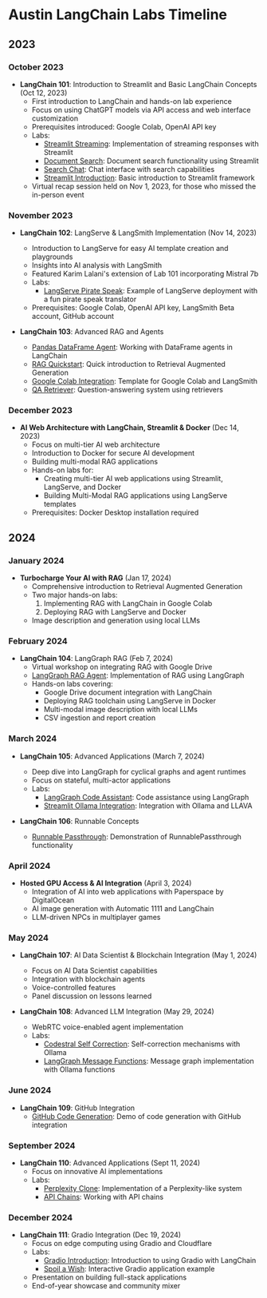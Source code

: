# Austin LangChain Labs Timeline

## 2023

### October 2023
- **LangChain 101**: Introduction to Streamlit and Basic LangChain Concepts (Oct 12, 2023)
  - First introduction to LangChain and hands-on lab experience
  - Focus on using ChatGPT models via API access and web interface customization
  - Prerequisites introduced: Google Colab, OpenAI API key
  - Labs:
    - [Streamlit Streaming](labs/LangChain_101/101-1-streamlit_streaming.ipynb): Implementation of streaming responses with Streamlit
    - [Document Search](labs/LangChain_101/101-2-streamlit_document_search.ipynb): Document search functionality using Streamlit
    - [Search Chat](labs/LangChain_101/101-3-search-chat.ipynb): Chat interface with search capabilities
    - [Streamlit Introduction](labs/LangChain_101/101-4-streamlit_introduction.ipynb): Basic introduction to Streamlit framework
  - Virtual recap session held on Nov 1, 2023, for those who missed the in-person event

### November 2023
- **LangChain 102**: LangServe & LangSmith Implementation (Nov 14, 2023)
  - Introduction to LangServe for easy AI template creation and playgrounds
  - Insights into AI analysis with LangSmith
  - Featured Karim Lalani's extension of Lab 101 incorporating Mistral 7b
  - Labs:
    - [LangServe Pirate Speak](labs/LangChain_102/LC_102-LangServe-pirate-speak.ipynb): Example of LangServe deployment with a fun pirate speak translator
  - Prerequisites: Google Colab, OpenAI API key, LangSmith Beta account, GitHub account

- **LangChain 103**: Advanced RAG and Agents
  - [Pandas DataFrame Agent](labs/LangChain_103/103-4-pandas_df_agent_langchain.ipynb): Working with DataFrame agents in LangChain
  - [RAG Quickstart](labs/LangChain_103/ALC_Turbocharge_your_RAG_quickstart.ipynb): Quick introduction to Retrieval Augmented Generation
  - [Google Colab Integration](labs/LangChain_103/Google_colab_and_langsmith_base_template.ipynb): Template for Google Colab and LangSmith
  - [QA Retriever](labs/LangChain_103/QA_Using_Retriever.ipynb): Question-answering system using retrievers

### December 2023
- **AI Web Architecture with LangChain, Streamlit & Docker** (Dec 14, 2023)
  - Focus on multi-tier AI web architecture
  - Introduction to Docker for secure AI development
  - Building multi-modal RAG applications
  - Hands-on labs for:
    - Creating multi-tier AI web applications using Streamlit, LangServe, and Docker
    - Building Multi-Modal RAG applications using LangServe templates
  - Prerequisites: Docker Desktop installation required

## 2024

### January 2024
- **Turbocharge Your AI with RAG** (Jan 17, 2024)
  - Comprehensive introduction to Retrieval Augmented Generation
  - Two major hands-on labs:
    1. Implementing RAG with LangChain in Google Colab
    2. Deploying RAG with LangServe and Docker
  - Image description and generation using local LLMs

### February 2024
- **LangChain 104**: LangGraph RAG (Feb 7, 2024)
  - Virtual workshop on integrating RAG with Google Drive
  - [LangGraph RAG Agent](labs/LangChain_104/104-langgraph-rag-agent.ipynb): Implementation of RAG using LangGraph
  - Hands-on labs covering:
    - Google Drive document integration with LangChain
    - Deploying RAG toolchain using LangServe in Docker
    - Multi-modal image description with local LLMs
    - CSV ingestion and report creation

### March 2024
- **LangChain 105**: Advanced Applications (March 7, 2024)
  - Deep dive into LangGraph for cyclical graphs and agent runtimes
  - Focus on stateful, multi-actor applications
  - Labs:
    - [LangGraph Code Assistant](labs/LangChain_105/105-langgraph_code_assistant.ipynb): Code assistance using LangGraph
    - [Streamlit Ollama Integration](labs/LangChain_105/105-streamlit_ollama_llava_auto1111.ipynb): Integration with Ollama and LLAVA

- **LangChain 106**: Runnable Concepts
  - [Runnable Passthrough](labs/LangChain_106/langchain_runnablepassthrough.ipynb): Demonstration of RunnablePassthrough functionality

### April 2024
- **Hosted GPU Access & AI Integration** (April 3, 2024)
  - Integration of AI into web applications with Paperspace by DigitalOcean
  - AI image generation with Automatic 1111 and LangChain
  - LLM-driven NPCs in multiplayer games

### May 2024
- **LangChain 107**: AI Data Scientist & Blockchain Integration (May 1, 2024)
  - Focus on AI Data Scientist capabilities
  - Integration with blockchain agents
  - Voice-controlled features
  - Panel discussion on lessons learned

- **LangChain 108**: Advanced LLM Integration (May 29, 2024)
  - WebRTC voice-enabled agent implementation
  - Labs:
    - [Codestral Self Correction](labs/LangChain_108/codestral_self_correction_ollama.ipynb): Self-correction mechanisms with Ollama
    - [LangGraph Message Functions](labs/LangChain_108/langgraph-messagegraph-ollamafunctions.ipynb): Message graph implementation with Ollama functions

### June 2024
- **LangChain 109**: GitHub Integration
  - [GitHub Code Generation](labs/LangChain_109/ATX_LangChain_Demo_CodeGen_GitHub_Integration.ipynb): Demo of code generation with GitHub integration

### September 2024
- **LangChain 110**: Advanced Applications (Sept 11, 2024)
  - Focus on innovative AI implementations
  - Labs:
    - [Perplexity Clone](labs/LangChain_110/Austin_LangChain_Perpexity_Clone.ipynb): Implementation of a Perplexity-like system
    - [API Chains](labs/LangChain_110/Austin_langChain_API_Chains.ipynb): Working with API chains

### December 2024
- **LangChain 111**: Gradio Integration (Dec 19, 2024)
  - Focus on edge computing using Gradio and Cloudflare
  - Labs:
    - [Gradio Introduction](labs/LangChain_111/Intro_to_Gradio.ipynb): Introduction to using Gradio with LangChain
    - [Spoil a Wish](labs/LangChain_111/Spoil_a_wish.ipynb): Interactive Gradio application example
  - Presentation on building full-stack applications
  - End-of-year showcase and community mixer
